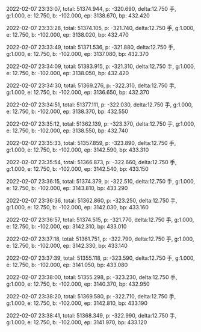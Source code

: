 2022-02-07 23:33:07, total: 51374.944, p: -320.690, delta:12.750 手, g:1.000, e: 12.750, b: -102.000, ep: 3138.670, bp: 432.420

2022-02-07 23:33:28, total: 51374.105, p: -321.740, delta:12.750 手, g:1.000, e: 12.750, b: -102.000, ep: 3138.020, bp: 432.470

2022-02-07 23:33:49, total: 51371.536, p: -321.880, delta:12.750 手, g:1.000, e: 12.750, b: -102.000, ep: 3137.080, bp: 432.370

2022-02-07 23:34:09, total: 51383.915, p: -321.310, delta:12.750 手, g:1.000, e: 12.750, b: -102.000, ep: 3138.050, bp: 432.420

2022-02-07 23:34:30, total: 51369.276, p: -322.310, delta:12.750 手, g:1.000, e: 12.750, b: -102.000, ep: 3136.650, bp: 432.370

2022-02-07 23:34:51, total: 51377.111, p: -322.030, delta:12.750 手, g:1.000, e: 12.750, b: -102.000, ep: 3138.370, bp: 432.550

2022-02-07 23:35:12, total: 51362.139, p: -323.370, delta:12.750 手, g:1.000, e: 12.750, b: -102.000, ep: 3138.550, bp: 432.740

2022-02-07 23:35:33, total: 51357.859, p: -323.890, delta:12.750 手, g:1.000, e: 12.750, b: -102.000, ep: 3142.590, bp: 433.310

2022-02-07 23:35:54, total: 51366.873, p: -322.660, delta:12.750 手, g:1.000, e: 12.750, b: -102.000, ep: 3142.540, bp: 433.150

2022-02-07 23:36:15, total: 51374.379, p: -322.510, delta:12.750 手, g:1.000, e: 12.750, b: -102.000, ep: 3143.810, bp: 433.290

2022-02-07 23:36:36, total: 51362.860, p: -323.250, delta:12.750 手, g:1.000, e: 12.750, b: -102.000, ep: 3142.030, bp: 433.160

2022-02-07 23:36:57, total: 51374.515, p: -321.770, delta:12.750 手, g:1.000, e: 12.750, b: -102.000, ep: 3142.310, bp: 433.010

2022-02-07 23:37:18, total: 51361.751, p: -322.790, delta:12.750 手, g:1.000, e: 12.750, b: -102.000, ep: 3142.330, bp: 433.140

2022-02-07 23:37:39, total: 51355.118, p: -323.590, delta:12.750 手, g:1.000, e: 12.750, b: -102.000, ep: 3141.050, bp: 433.080

2022-02-07 23:38:00, total: 51355.298, p: -323.230, delta:12.750 手, g:1.000, e: 12.750, b: -102.000, ep: 3140.370, bp: 432.950

2022-02-07 23:38:20, total: 51369.580, p: -322.710, delta:12.750 手, g:1.000, e: 12.750, b: -102.000, ep: 3142.810, bp: 433.190

2022-02-07 23:38:41, total: 51368.349, p: -322.990, delta:12.750 手, g:1.000, e: 12.750, b: -102.000, ep: 3141.970, bp: 433.120